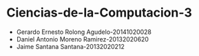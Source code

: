 # Ciencias-de-la-Computacion-3
- Gerardo Ernesto Rolong Agudelo-20141020028
- Daniel Antonio Moreno Ramirez-20132020620
- Jaime Santana Santana-20132020212

